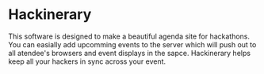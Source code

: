 # Hackinerary

This software is designed to make a beautiful agenda site for hackathons. You can easially add upcomming events to the server which will push out to all atendee's browsers and event displays in the sapce. Hackinerary helps keep all your hackers in sync across your event.
